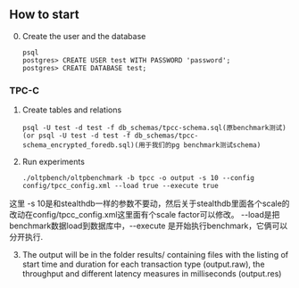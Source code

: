 ## How to start

0. Create the user and the database

	```
	psql
	postgres> CREATE USER test WITH PASSWORD 'password';
	postgres> CREATE DATABASE test;
	```

### TPC-C
1. Create tables and relations

	```
	psql -U test -d test -f db_schemas/tpcc-schema.sql(原benchmark测试)
	(or psql -U test -d test -f db_schemas/tpcc-schema_encrypted_foredb.sql)(用于我们的pg benchmark测试schema)
	```

2.  Run experiments

	```
	./oltpbench/oltpbenchmark -b tpcc -o output -s 10 --config config/tpcc_config.xml --load true --execute true
	```
这里 -s 10是和stealthdb一样的参数不要动，然后关于stealthdb里面各个scale的改动在config/tpcc_config.xml这里面有个scale factor可以修改。
--load是把benchmark数据load到数据库中，--execute 是开始执行benchmark，它俩可以分开执行.


3. The output will be in the folder results/ containing files with the listing of start time and duration for each transaction type (output.raw), the throughput and different latency measures in milliseconds (output.res)
